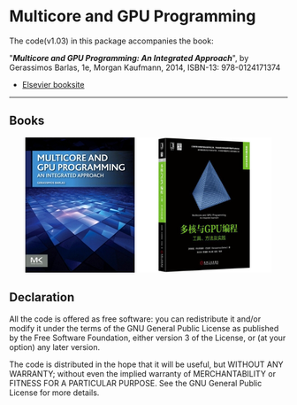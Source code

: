 # Multicore and GPU Programming

The code(v1.03) in this package accompanies the book:

"***Multicore and GPU Programming: An Integrated Approach***", by Gerassimos Barlas, 1e, Morgan Kaufmann, 2014, ISBN-13: 978-0124171374

* [Elsevier booksite](http://booksite.elsevier.com/9780124171374/index.php)

-----

## Books

<center class="half">
  <img src="./images/9780124171374.jpg"/> <img src="./images/9780124171374_cn.jpg" height=244/>
</center>

## Declaration

All the code is offered as free software: you can redistribute it and/or modify it under the terms of the GNU General Public License as published by the Free Software Foundation, either version 3 of the License, or (at your option) any later version.

The code is distributed in the hope that it will be useful, but WITHOUT ANY WARRANTY; without even the implied warranty of MERCHANTABILITY or FITNESS FOR A PARTICULAR PURPOSE.  See the GNU General Public License for more details.
